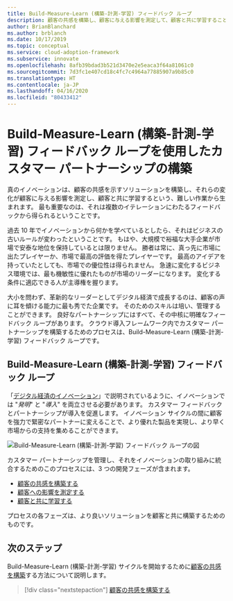 ```yaml
---
title: Build-Measure-Learn (構築-計測-学習) フィードバック ループ
description: 顧客の共感を構築し、顧客に与える影響を測定して、顧客と共に学習することによって、カスタマー パートナーシップを作成します。
author: BrianBlanchard
ms.author: brblanch
ms.date: 10/17/2019
ms.topic: conceptual
ms.service: cloud-adoption-framework
ms.subservice: innovate
ms.openlocfilehash: 8afb39bdad3b521d3470e2e5eaca3f64a81061c0
ms.sourcegitcommit: 7d3fc1e407cd18c4fc7c4964a77885907a9b85c0
ms.translationtype: HT
ms.contentlocale: ja-JP
ms.lasthandoff: 04/16/2020
ms.locfileid: "80433412"
---
```

# <a name="create-customer-partnerships-through-the-build-measure-learn-feedback-loop"></a>Build-Measure-Learn (構築-計測-学習) フィードバック ループを使用したカスタマー パートナーシップの構築

真のイノベーションは、顧客の共感を示すソリューションを構築し、それらの変化が顧客に与える影響を測定し、顧客と共に学習するという、難しい作業から生まれます。 最も重要なのは、それは複数のイテレーションにわたるフィードバックから得られるということです。

過去 10 年でイノベーションから何かを学べているとしたら、それはビジネスの古いルールが変わったということです。 もはや、大規模で裕福な大手企業が市場で安泰な地位を保持しているとは限りません。 勝者は常に、真っ先に市場に出たプレイヤーか、市場で最高の評価を得たプレイヤーです。 最高のアイデアを持っていたとしても、市場での優位性は得られません。 急速に変化するビジネス環境では、最も機敏性に優れたものが市場のリーダーになります。 変化する条件に適応できる人が主導権を握ります。

大小を問わず、革新的なリーダーとしてデジタル経済で成長するのは、顧客の声に耳を傾ける能力に最も秀でた企業です。 そのためのスキルは培い、管理することができます。 良好なパートナーシップにはすべて、その中核に明確なフィードバック ループがあります。 クラウド導入フレームワーク内でカスタマー パートナーシップを構築するためのプロセスは、Build-Measure-Learn (構築-計測-学習) フィードバック ループです。

## <a name="the-build-measure-learn-feedback-loop"></a>Build-Measure-Learn (構築-計測-学習) フィードバック ループ

「[デジタル経済のイノベーション](./index.md)」で説明されているように、イノベーションでは "*発明*" と "*導入*" を両立させる必要があります。 カスタマー フィードバックとパートナーシップが導入を促進します。 イノベーション サイクルの間に顧客を強力で緊密なパートナーに変えることで、より優れた製品を実現し、より早く市場からの支持を集めることができます。

![Build-Measure-Learn (構築-計測-学習) フィードバック ループの図](../../_images/innovate/bml-feedback-loop.png)

カスタマー パートナーシップを管理し、それをイノベーションの取り組みに統合するためのこのプロセスには、3 つの開発フェーズが含まれます。

- [顧客の共感を構築する](./build.md)
- [顧客への影響を測定する](./measure.md)
- [顧客と共に学習する](./learn.md)

プロセスの各フェーズは、より良いソリューションを顧客と共に構築するためのものです。

## <a name="next-steps"></a>次のステップ

Build-Measure-Learn (構築-計測-学習) サイクルを開始するために[顧客の共感を構築](./build.md)する方法について説明します。

> [!div class="nextstepaction"]
> [顧客の共感を構築する](./build.md)
